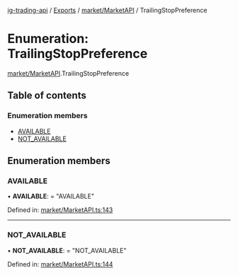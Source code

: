 [ig-trading-api](../README.md) / [Exports](../modules.md) / [market/MarketAPI](../modules/market_marketapi.md) / TrailingStopPreference

# Enumeration: TrailingStopPreference

[market/MarketAPI](../modules/market_marketapi.md).TrailingStopPreference

## Table of contents

### Enumeration members

- [AVAILABLE](market_marketapi.trailingstoppreference.md#available)
- [NOT_AVAILABLE](market_marketapi.trailingstoppreference.md#not_available)

## Enumeration members

### AVAILABLE

• **AVAILABLE**: = "AVAILABLE"

Defined in: [market/MarketAPI.ts:143](https://github.com/bennycode/ig-trading-api/blob/a8e1c4a/src/market/MarketAPI.ts#L143)

---

### NOT_AVAILABLE

• **NOT_AVAILABLE**: = "NOT_AVAILABLE"

Defined in: [market/MarketAPI.ts:144](https://github.com/bennycode/ig-trading-api/blob/a8e1c4a/src/market/MarketAPI.ts#L144)
